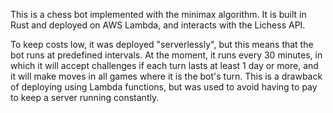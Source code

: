 This is a chess bot implemented with the minimax algorithm. It is built in Rust and deployed on AWS Lambda, and interacts with the Lichess API. 

To keep costs low, it was deployed "serverlessly", but this means that the bot runs at predefined intervals. At the moment, it runs every 30 minutes, in which it will accept challenges if each turn lasts at least 1 day or more, and it will make moves in all games where it is the bot's turn. This is a drawback of deploying using Lambda functions, but was used to avoid having to pay to keep a server running constantly.
